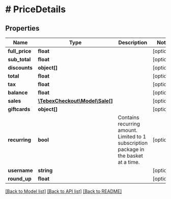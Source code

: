 # # PriceDetails

## Properties

Name | Type | Description | Notes
------------ | ------------- | ------------- | -------------
**full_price** | **float** |  | [optional]
**sub_total** | **float** |  | [optional]
**discounts** | **object[]** |  | [optional]
**total** | **float** |  | [optional]
**tax** | **float** |  | [optional]
**balance** | **float** |  | [optional]
**sales** | [**\TebexCheckout\Model\Sale[]**](Sale.md) |  | [optional]
**giftcards** | **object[]** |  | [optional]
**recurring** | **bool** | Contains recurring amount. Limited to 1 subscription package in the basket at a time. | [optional]
**username** | **string** |  | [optional]
**round_up** | **float** |  | [optional]

[[Back to Model list]](../../README.md#models) [[Back to API list]](../../README.md#endpoints) [[Back to README]](../../README.md)
